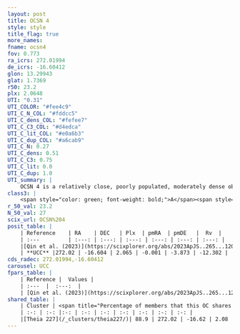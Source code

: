 ```yaml
---
layout: post
title: OCSN 4
style: style
title_flag: true
more_names: 
fname: ocsn4
fov: 0.773
ra_icrs: 272.01994
de_icrs: -16.60412
glon: 13.29943
glat: 1.7369
r50: 23.2
plx: 2.0648
UTI: "0.31"
UTI_COLOR: "#fee4c9"
UTI_C_N_COL: "#fddcc5"
UTI_C_dens_COL: "#fefee7"
UTI_C_C3_COL: "#d4edca"
UTI_C_lit_COL: "#e0a6b3"
UTI_C_dup_COL: "#a6cab9"
UTI_C_N: 0.27
UTI_C_dens: 0.51
UTI_C_C3: 0.75
UTI_C_lit: 0.0
UTI_C_dup: 1.0
UTI_summary: |
    OCSN 4 is a relatively close, poorly populated, moderately dense object of high C3 quality. It was recently reported in the literature. This object shares a large percentage of members with a later reported entry.
class3: |
    <span style="color: green; font-weight: bold;">A</span><span style="color: #FFC300; font-weight: bold;">B</span>
r_50_val: 23.2
N_50_val: 27
scix_url: OCSN%204
posit_table: |
    | Reference    | RA    | DEC   | Plx  | pmRA  | pmDE   |  Rv  |
    | :---         | :---: | :---: | :---: | :---: | :---: | :---: |
    |[Qin et al. (2023)](https://scixplorer.org/abs/2023ApJS..265...12Q) | 272.15 | -16.51 | 2.08 | 0.02 | -3.93 | -10.09 |
    | **UCC** |272.02 | -16.604 | 2.065 | -0.001 | -3.873 | -12.302 | 
cds_radec: 272.01994,-16.60412
carousel: UCC
fpars_table: |
    | Reference |  Values |
    | :---  |  :---:  |
    | [Qin et al. (2023)](https://scixplorer.org/abs/2023ApJS..265...12Q) | `E(B-V)=0.35, m-M=9.27, logt=7.95` |
shared_table: |
    | Cluster | <span title="Percentage of members that this OC shares with the ones listed">%</span>   | RA   | DEC   | Plx   | pmRA  | pmDE  | Rv | UTI |
    | :-: | :-: |:-: | :-: | :-: | :-: | :-: | :-: | :-: |
    |[Theia 227](/_clusters/theia227/)| 88.9 | 272.02 | -16.62 | 2.08 | 0.01 | -3.87 | -12.3 |0.01 |
---
```

